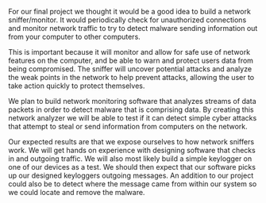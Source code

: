 For our final project we thought it would be a good idea to build a 
network sniffer/monitor. It would periodically check for unauthorized 
connections and monitor network traffic to try to detect malware sending 
information out from your computer to other computers. 

This is important because it will monitor and allow for safe use of 
network features on the computer, and be able to warn and protect users 
data from being compromised. The sniffer will uncover potential attacks 
and analyze the weak points in the network to help prevent attacks, allowing 
the user to take action quickly to protect themselves.

We plan to build network monitoring software that analyzes streams of data 
packets in order to detect malware that is comprising data. By creating this 
network analyzer we will be able to test if it can detect simple cyber attacks 
that attempt to steal or send information from computers on the network.

Our expected results are that we expose ourselves to how network sniffers work. 
We will get hands on experience with designing software that checks in and 
outgoing traffic. We will also most likely build a simple keylogger on one of 
our devices as a test. We should then expect that our software picks up our 
designed keyloggers outgoing messages. An addition to our project could also 
be to detect where the message came from within our system so we could locate 
and remove the malware.
